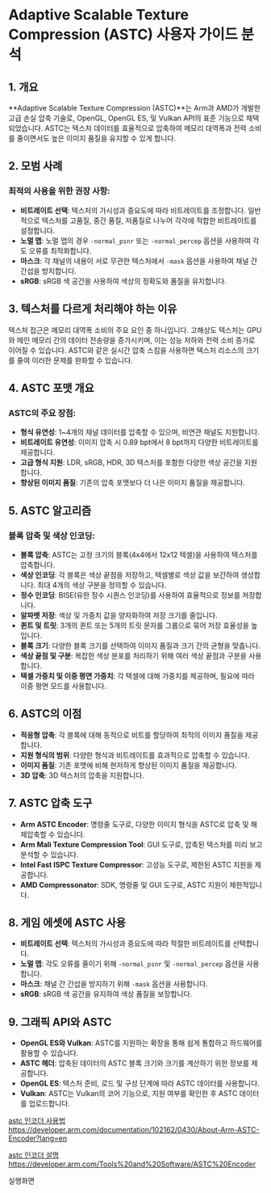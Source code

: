 # Adaptive Scalable Texture Compression (ASTC) 사용자 가이드 분석

## 1. 개요

**Adaptive Scalable Texture Compression (ASTC)**는 Arm과 AMD가 개발한 고급 손실 압축 기술로, OpenGL, OpenGL ES, 및 Vulkan API의 표준 기능으로 채택되었습니다. ASTC는 텍스처 데이터를 효율적으로 압축하여 메모리 대역폭과 전력 소비를 줄이면서도 높은 이미지 품질을 유지할 수 있게 합니다.

## 2. 모범 사례

### 최적의 사용을 위한 권장 사항:

- **비트레이트 선택**: 텍스처의 가시성과 중요도에 따라 비트레이트를 조정합니다. 일반적으로 텍스처를 고품질, 중간 품질, 저품질로 나누어 각각에 적합한 비트레이트를 설정합니다.
- **노멀 맵**: 노멀 맵의 경우 `-normal_psnr` 또는 `-normal_percep` 옵션을 사용하여 각도 오류를 최적화합니다.
- **마스크**: 각 채널의 내용이 서로 무관한 텍스처에서 `-mask` 옵션을 사용하여 채널 간 간섭을 방지합니다.
- **sRGB**: sRGB 색 공간을 사용하여 색상의 정확도와 품질을 유지합니다.

## 3. 텍스처를 다르게 처리해야 하는 이유

텍스처 접근은 메모리 대역폭 소비의 주요 요인 중 하나입니다. 고해상도 텍스처는 GPU와 메인 메모리 간의 데이터 전송량을 증가시키며, 이는 성능 저하와 전력 소비 증가로 이어질 수 있습니다. ASTC와 같은 실시간 압축 스킴을 사용하면 텍스처 리소스의 크기를 줄여 이러한 문제를 완화할 수 있습니다.

## 4. ASTC 포맷 개요

### ASTC의 주요 장점:

- **형식 유연성**: 1~4개의 채널 데이터를 압축할 수 있으며, 비연관 채널도 지원합니다.
- **비트레이트 유연성**: 이미지 압축 시 0.89 bpt에서 8 bpt까지 다양한 비트레이트를 제공합니다.
- **고급 형식 지원**: LDR, sRGB, HDR, 3D 텍스처를 포함한 다양한 색상 공간을 지원합니다.
- **향상된 이미지 품질**: 기존의 압축 포맷보다 더 나은 이미지 품질을 제공합니다.

## 5. ASTC 알고리즘

### 블록 압축 및 색상 인코딩:

- **블록 압축**: ASTC는 고정 크기의 블록(4x4에서 12x12 텍셀)을 사용하여 텍스처를 압축합니다.
- **색상 인코딩**: 각 블록은 색상 끝점을 저장하고, 텍셀별로 색상 값을 보간하여 생성합니다. 최대 4개의 색상 구분을 정의할 수 있습니다.
- **정수 인코딩**: BISE(유한 정수 시퀀스 인코딩)를 사용하여 효율적으로 정보를 저장합니다.
- **알파벳 저장**: 색상 및 가중치 값을 양자화하여 저장 크기를 줄입니다.
- **퀸트 및 트릿**: 3개의 퀸트 또는 5개의 트릿 문자를 그룹으로 묶어 저장 효율성을 높입니다.
- **블록 크기**: 다양한 블록 크기를 선택하여 이미지 품질과 크기 간의 균형을 맞춥니다.
- **색상 끝점 및 구분**: 복잡한 색상 분포를 처리하기 위해 여러 색상 끝점과 구분을 사용합니다.
- **텍셀 가중치 및 이중 평면 가중치**: 각 텍셀에 대해 가중치를 제공하며, 필요에 따라 이중 평면 모드를 사용합니다.

## 6. ASTC의 이점

- **적응형 압축**: 각 블록에 대해 동적으로 비트를 할당하여 최적의 이미지 품질을 제공합니다.
- **지원 형식의 범위**: 다양한 형식과 비트레이트를 효과적으로 압축할 수 있습니다.
- **이미지 품질**: 기존 포맷에 비해 현저하게 향상된 이미지 품질을 제공합니다.
- **3D 압축**: 3D 텍스처의 압축을 지원합니다.

## 7. ASTC 압축 도구

- **Arm ASTC Encoder**: 명령줄 도구로, 다양한 이미지 형식을 ASTC로 압축 및 해제압축할 수 있습니다.
- **Arm Mali Texture Compression Tool**: GUI 도구로, 압축된 텍스처를 미리 보고 분석할 수 있습니다.
- **Intel Fast ISPC Texture Compressor**: 고성능 도구로, 제한된 ASTC 지원을 제공합니다.
- **AMD Compressonator**: SDK, 명령줄 및 GUI 도구로, ASTC 지원이 제한적입니다.

## 8. 게임 에셋에 ASTC 사용

- **비트레이트 선택**: 텍스처의 가시성과 중요도에 따라 적절한 비트레이트를 선택합니다.
- **노멀 맵**: 각도 오류를 줄이기 위해 `-normal_psnr` 및 `-normal_percep` 옵션을 사용합니다.
- **마스크**: 채널 간 간섭을 방지하기 위해 `-mask` 옵션을 사용합니다.
- **sRGB**: sRGB 색 공간을 유지하여 색상 품질을 보장합니다.

## 9. 그래픽 API와 ASTC

- **OpenGL ES와 Vulkan**: ASTC를 지원하는 확장을 통해 쉽게 통합하고 하드웨어를 활용할 수 있습니다.
- **ASTC 헤더**: 압축된 데이터의 ASTC 블록 크기와 크기를 계산하기 위한 정보를 제공합니다.
- **OpenGL ES**: 텍스처 준비, 로드 및 구성 단계에 따라 ASTC 데이터를 사용합니다.
- **Vulkan**: ASTC는 Vulkan의 코어 기능으로, 지원 여부를 확인한 후 ASTC 데이터를 업로드합니다.


[astc 인코더 사용법](https://developer.arm.com/documentation/102162/0430/About-Arm-ASTC-Encoder?lang=en)
<https://developer.arm.com/documentation/102162/0430/About-Arm-ASTC-Encoder?lang=en>

[astc 인코더 설명](https://developer.arm.com/Tools%20and%20Software/ASTC%20Encoder)
<https://developer.arm.com/Tools%20and%20Software/ASTC%20Encoder>

실행화면

